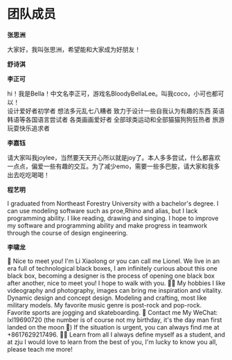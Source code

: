 # 团队成员

 **张思洲**

 大家好，我叫张思洲，希望能和大家成为好朋友！

 **舒诗淇**

 
 **李正可** 

 hi！我是Bella！中文名李正可，游戏名BloodyBellaLee。叫我coco，小可也都可以！  
 设计爱好者初学者 
 想法多元乱七八糟者
 致力于设计一些自我认为有趣的东西
 英语韩语等各国语言尝试者
 各类画画爱好者
 全部球类运动和全部猫猫狗狗狂热者
 旅游玩耍快乐追求者

 **李嘉钰**

 请大家叫我joylee，当然要天天开心所以就是joy了。本人多多尝试，什么都喜欢一点点，偏爱一些有趣的交互。为了减少emo，需要一些多巴胺，请大家和我多出去吃吃喝喝！

 **程艺明**

 I graduated from Northeast Forestry University with a bachelor's degree. I can use modeling software such as proe,Rhino and alias, but I lack programming ability. I like reading, drawing and singing. I hope to improve my software and programming ability and make progress in teamwork through the course of design engineering.

 **李啸龙** 
 
 🧐 Nice to meet you!
 I'm Li Xiaolong or you can call me Lionel.
 We live in an era full of technological black boxes, I am infinitely curious about this one black box, becoming a designer is the process of opening one black box after another, nice to meet you! I hope to walk with you.
 🐱‍🚀 My hobbies
 I like videography and photography, images can bring me inspiration and vitality.
 Dynamic design and concept design.
 Modeling and crafting, most like military models.
 My favorite music genre is post-rock and pop-rock.
 Favorite sports are jogging and skateboarding.
 🙌 Contact me
 My WeChat: lxl19690720 (the number is of course not my birthday, it's the day man first landed on the moon 🚀)
 If the situation is urgent, you can always find me at +8617629217496.
 🤸‍♂️ Learn from all
 I always define myself as a student, and at zju I would love to learn from the best of you,  I'm lucky to know you all, please teach me more!
